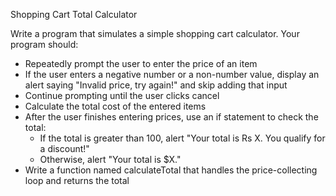 Shopping Cart Total Calculator

Write a program that simulates a simple shopping cart calculator. Your program should:
- Repeatedly prompt the user to enter the price of an item
- If the user enters a negative number or a non-number value, display an alert saying "Invalid price, try again!" and skip adding that input
- Continue prompting until the user clicks cancel 
- Calculate the total cost of the entered items
- After the user finishes entering prices, use an if statement to check the total:
  - If the total is greater than 100, alert "Your total is Rs X. You qualify for a discount!"
  - Otherwise, alert "Your total is $X."
- Write a function named calculateTotal that handles the price-collecting loop and returns the total
